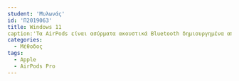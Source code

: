 ```yaml
---
student: 'Μυλωνάς'
id: 'Π2019063'
title: Windows 11
caption:'Τα AirPods είναι ασύρματα ακουστικά Bluetooth δημιουργημένα από την Apple. Κυκλοφόρησαν για πρώτη φορά στις 13 Δεκεμβρίου 2016.Εκτός από την αναπαραγωγή ήχου, τα AirPods διαθέτουν ενσωματωμένο μικρόφωνο που απομακρύνει τον θόρυβο από το περιβάλλον, το οποίο επιτρέπει τη λήψη τηλεφωνικών κλήσεων και την ομιλία με τον ψηφιακό βοηθό της Apple, Siri. Επιπλέον, ενσωματωμένα επιταχυνσιόμετρα και οπτικοί αισθητήρες μπορούν να ανιχνεύσουν πατήματα (π.χ. διπλό πάτημα για παύση ήχου) και την τοποθέτηση στο αυτί, γεγονός που επιτρέπει την αυτόματη παύση όταν αφαιρούνται από τα αυτιά.Η Apple ανακοινώνει την επόμενη γενιά AirPods Pro.Παρέχει ασυναγώνιστη ποιότητα ήχου, βελτιωμένη ενεργή ακύρωση θορύβου και νέες δυνατότητες για ακόμα μεγαλύτερη ευκολία'
categories:
  - Μέθοδος
tags:
  - Apple
  - AirPods Pro 
---
```

